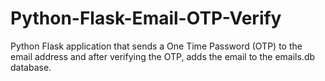 # Python-Flask-Email-OTP-Verify
 Python Flask application that sends a One Time Password (OTP) to the email address and after verifying the OTP, adds the email to the emails.db database.
